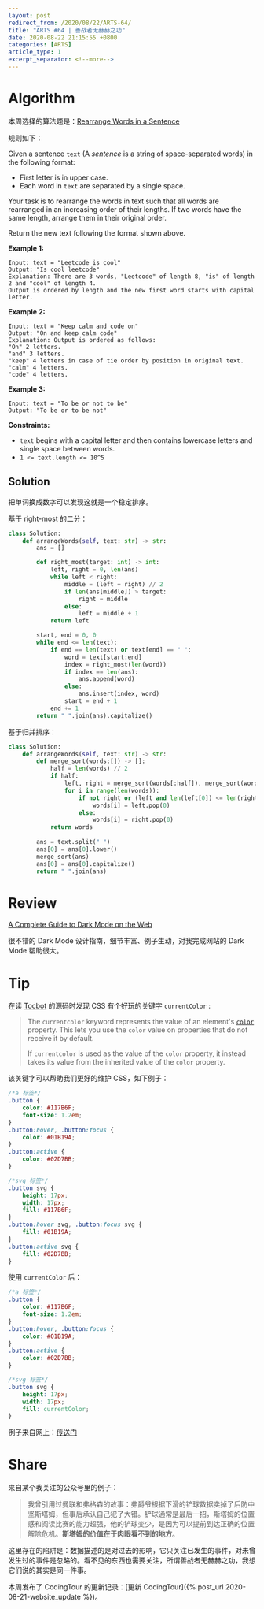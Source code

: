 ```yaml
---
layout: post
redirect_from: /2020/08/22/ARTS-64/
title: "ARTS #64 | 善战者无赫赫之功"
date: 2020-08-22 21:15:55 +0800
categories: [ARTS]
article_type: 1
excerpt_separator: <!--more-->
---
```



# Algorithm

本周选择的算法题是：[Rearrange Words in a Sentence](https://leetcode.com/problems/rearrange-words-in-a-sentence/)

<!--more-->

规则如下：

Given a sentence `text` (A *sentence* is a string of space-separated words) in the following format:

- First letter is in upper case.
- Each word in `text` are separated by a single space.

Your task is to rearrange the words in text such that all words are rearranged in an increasing order of their lengths. If two words have the same length, arrange them in their original order.

Return the new text following the format shown above.

 

**Example 1:**

```
Input: text = "Leetcode is cool"
Output: "Is cool leetcode"
Explanation: There are 3 words, "Leetcode" of length 8, "is" of length 2 and "cool" of length 4.
Output is ordered by length and the new first word starts with capital letter.
```

**Example 2:**

```
Input: text = "Keep calm and code on"
Output: "On and keep calm code"
Explanation: Output is ordered as follows:
"On" 2 letters.
"and" 3 letters.
"keep" 4 letters in case of tie order by position in original text.
"calm" 4 letters.
"code" 4 letters.
```

**Example 3:**

```
Input: text = "To be or not to be"
Output: "To be or to be not"
```

 

**Constraints:**

- `text` begins with a capital letter and then contains lowercase letters and single space between words.
- `1 <= text.length <= 10^5`

## Solution

把单词换成数字可以发现这就是一个稳定排序。

基于 right-most 的二分：
```python
class Solution:
    def arrangeWords(self, text: str) -> str:
        ans = []

        def right_most(target: int) -> int:
            left, right = 0, len(ans)
            while left < right:
                middle = (left + right) // 2
                if len(ans[middle]) > target:
                    right = middle
                else:
                    left = middle + 1
            return left

        start, end = 0, 0
        while end <= len(text):
            if end == len(text) or text[end] == " ":
                word = text[start:end]
                index = right_most(len(word))
                if index == len(ans):
                    ans.append(word)
                else:
                    ans.insert(index, word)
                start = end + 1
            end += 1
        return " ".join(ans).capitalize()
```

基于归并排序：
```python
class Solution:
    def arrangeWords(self, text: str) -> str:
        def merge_sort(words:[]) -> []:
            half = len(words) // 2
            if half:
                left, right = merge_sort(words[:half]), merge_sort(words[half:])
                for i in range(len(words)):
                    if not right or (left and len(left[0]) <= len(right[0])):
                        words[i] = left.pop(0)
                    else:
                        words[i] = right.pop(0)
            return words
        
        ans = text.split(" ")
        ans[0] = ans[0].lower()
        merge_sort(ans)
        ans[0] = ans[0].capitalize()
        return " ".join(ans)
```


# Review

[A Complete Guide to Dark Mode on the Web](https://css-tricks.com/a-complete-guide-to-dark-mode-on-the-web/)

很不错的 Dark Mode 设计指南，细节丰富、例子生动，对我完成网站的 Dark Mode 帮助很大。

# Tip

在读 [Tocbot](https://tscanlin.github.io/tocbot/) 的源码时发现 CSS 有个好玩的关键字 `currentColor` :

> The `currentcolor` keyword represents the value of an element's [`color`](https://developer.mozilla.org/en-US/docs/Web/CSS/color) property. This lets you use the `color` value on properties that do not receive it by default.
>
> If `currentcolor` is used as the value of the `color` property, it instead takes its value from the inherited value of the `color` property.

该关键字可以帮助我们更好的维护 CSS，如下例子：

```css
/*a 标签*/
.button {
    color: #117B6F;
    font-size: 1.2em;
}
.button:hover, .button:focus {
    color: #01B19A;
}
.button:active {
    color: #02D7BB;
}

/*svg 标签*/
.button svg {
    height: 17px;
    width: 17px;
    fill: #117B6F;
}
.button:hover svg, .button:focus svg {
    fill: #01B19A;
}
.button:active svg {
    fill: #02D7BB;
}
```

使用 `currentColor` 后：

```css
/*a 标签*/
.button {
    color: #117B6F;
    font-size: 1.2em;
}
.button:hover, .button:focus {
    color: #01B19A;
}
.button:active {
    color: #02D7BB;
}

/*svg 标签*/
.button svg {
    height: 17px;
    width: 17px;
    fill: currentColor;
}
```

例子来自网上：[传送门](https://www.cnblogs.com/Wayou/p/css-currentColor.html)

# Share

来自某个我关注的公众号里的例子：

> 我曾引用过曼联和弗格森的故事：弗爵爷根据下滑的铲球数据卖掉了后防中坚斯塔姆，但事后承认自己犯了大错。铲球通常是最后一招，斯塔姆的位置感和阅读比赛的能力超强，他的铲球变少，是因为可以提前到达正确的位置解除危机。**斯塔姆的价值在于肉眼看不到的地方**。

这里存在的陷阱是：数据描述的是对过去的影响，它只关注已发生的事件，对未曾发生过的事件是忽略的。看不见的东西也需要关注，所谓善战者无赫赫之功，我想它们说的其实是同一件事。

本周发布了 CodingTour 的更新记录：[更新 CodingTour]({% post_url 2020-08-21-website_update %})。

